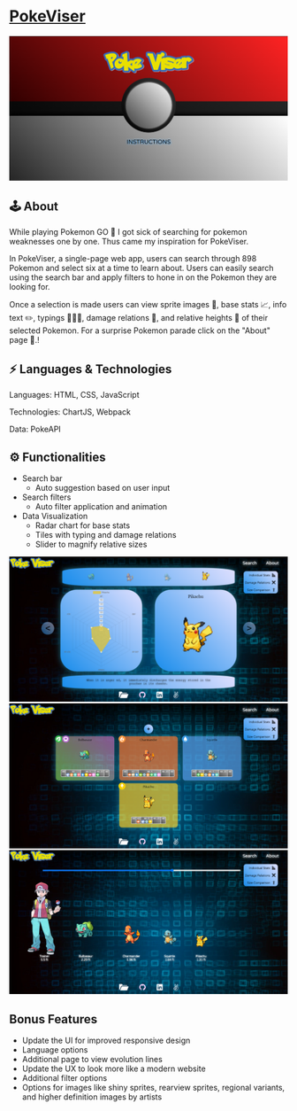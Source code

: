 # [PokeViser](https://samsongs1991.github.io/PokeViser)

<img src="./PokeViser/Home.png" />

## 🕹️ About
While playing Pokemon GO 📱 I got sick of searching for pokemon weaknesses one by one. Thus came my inspiration for PokeViser.

In PokeViser, a single-page web app, users can search through 898 Pokemon and select six at a time to learn about. Users can easily search using the search bar and apply filters to hone in on the Pokemon they are looking for.

Once a selection is made users can view sprite images 👾, base stats 📈, info text ✏️, typings 🍃🔥💧, damage relations 🏹, and relative heights 📐 of their selected Pokemon. For a surprise Pokemon parade click on the "About" page 🎊.!

## ⚡ Languages & Technologies
Languages: HTML, CSS, JavaScript

Technologies: ChartJS, Webpack

Data: PokeAPI

## ⚙️ Functionalities
- Search bar
    - Auto suggestion based on user input
- Search filters
    - Auto filter application and animation
- Data Visualization
    - Radar chart for base stats
    - Tiles with typing and damage relations
    - Slider to magnify relative sizes

<img src="./PokeViser/IndividualStats.png" />
<img src="./PokeViser/DamageRelations.png" />
<img src="./PokeViser/SizeComparison.png" />

## Bonus Features
- Update the UI for improved responsive design
- Language options
- Additional page to view evolution lines
- Update the UX to look more like a modern website
- Additional filter options
- Options for images like shiny sprites, rearview sprites, regional variants, and higher definition images by artists
